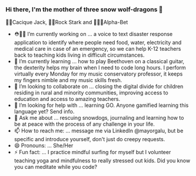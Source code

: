 ### Hi there, I'm the mother of three snow wolf-dragons 👋
🐺👑Cacique Jack, 🐺🎸Rock Stark and 🐺🤘🏼Alpha-Bet

- ⛑👩‍🏫 I’m currently working on ... a voice to text disaster response application to identify where people need food, water, electricity and medical care in case of an emergency, so we can help K-12 teachers back to teaching kids living in difficult circumstances.
- 🌱 I’m currently learning ... how to play Beethoven on a classical guitar, the dexterity helps my brain when I need to code long hours. I perform virtually every Monday for my music conservatory professor, it keeps my fingers nimble and my music skills fresh.  
- 👯 I’m looking to collaborate on ... closing the digital divide for children residing in rural and minority communities, improving access to education and access to amazing teachers. 
- 🤔 I’m looking for help with ... learning GO. Anyone gamified learning this language yet? Send info.
- 💬 Ask me about ... rescuing snowdogs, journaling and learning how to be at peace with the process of any challenge in your life. 
- 📫 How to reach me: ... message me via LinkedIn @mayorgalu, but be specific and introduce yourself, don't just do creepy requests.
- 😄 Pronouns: ... She/Her
- ⚡ Fun fact: ... I practice mindful surfing for myself but I volunteer teaching yoga and mindfulness to really stressed out kids. Did you know you can meditate while you code? 

